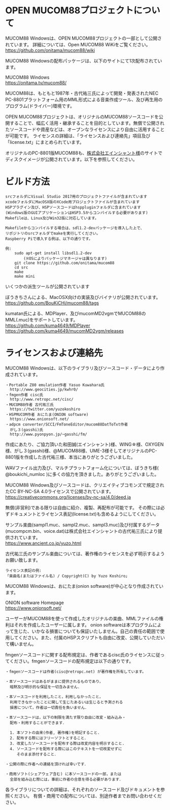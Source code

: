 
# OPEN MUCOM88プロジェクトについて

MUCOM88 Windowsは、OPEN MUCOM88プロジェクトの一部として公開されています。
詳細については、Open MUCOM88 WiKiをご覧ください。<br>
https://github.com/onitama/mucom88/wiki

MUCOM88 Windowsの配布パッケージは、以下のサイトにて1次配布されています。

MUCOM88 Windows<br>
https://onitama.tv/mucom88/

MUCOM88は、もともと1987年・古代祐三氏によって開発・発表されたNEC PC-8801プラットフォーム用のMML形式による音楽作成ツール、及び再生用のプログラム(ドライバー)環境です。

OPEN MUCOM88プロジェクトは、オリジナルのMUCOM88ソースコードを公開することで、幅広く活用・継承することを目的としています。無償で公開されたソースコードや資産などは、オープンなライセンスにより自由に活用することが可能です。
ライセンスの詳細は、「ライセンスおよび連絡先」項目及び「license.txt」にまとめられています。

オリジナルのPC-8801版MUCOM88も、[株式会社エインシャント様](https://www.ancient.co.jp/~mucom88/)のサイトでディスクイメージが公開されています。以下を参照してください。


# ビルド方法

	srcフォルダにVisual Studio 2017用のプロジェクトファイルが含まれています
	xcodeフォルダにMacOSX版のXCode用プロジェクトファイルが含まれています
	HSPプラグイン及び、HSPソースコードはhsppluginフォルダに含まれています
	(Windows版のGUIアプリケーションはHSP3.5からコンパイルする必要があります)
	Makefileは、Linux及びWin32版に対応しています。

	Makefileからコンパイルする場合は、sdl1.2-devパッケージを導入した上で、
	リポジトリのsrcフォルダでmakeを実行してください。
	Raspberry Piで導入する例は、以下の通りです。

	例:
		sudo apt-get install libsdl1.2-dev
			(※OSによりパッケージマネージャは異なります)
		git clone https://github.com/onitama/mucom88
		cd src
		make
		make mini
いくつかの派生ツールが公開されています

ぼうきちさんによる、MacOSX向けの実装及びバイナリが公開されています。<br>
https://github.com/BouKiCHi/mucom88/tags

kumatan氏による、MDPlayer、及びmucomMD2vgmでMUCOM88のMML(.muc)をサポートしています。<br>
https://github.com/kuma4649/MDPlayer<br>
https://github.com/kuma4649/mucomMD2vgm/releases


# ライセンスおよび連絡先

MUCOM88 Windowsは、以下のライブラリ及びソースコード・データにより作成されています。

	・Portable Z80 emulation作者 Yasuo Kuwahara氏
	  http://www.geocities.jp/kwhr0/
	・fmgen作者 cisc氏
	  http://www.retropc.net/cisc/
	・MUCOM88作者 古代祐三氏
	  https://twitter.com/yuzokoshiro
	・HSPMUCOM作者 おにたま(ONION software)
	  https://www.onionsoft.net/
	・adpcm converter/SCCI/FmToneEditor/mucom88DatToTxt作者
	  がし３(gasshi)氏
	  http://www.pyonpyon.jp/~gasshi/fm/

作成にあたり、ご協力頂いた和田誠(エインシャント)様、WING☆様、OXYGEN様、がし３(gasshi)様、@MUCOM88様、UME-3様そしてオリジナルのPC-8801版を作成した古代祐三様、本当にありがとうございました。

WAVファイル出力及び、マルチプラットフォーム化については、ぼうきち様( @boukichi_numloc )に多くの協力を頂きました。ありがとうございました。

MUCOM88 Windows及びソースコードは、クリエイティブコモンズで規定されたCC BY-NC-SA 4.0ライセンスで公開されています。<br>
https://creativecommons.org/licenses/by-nc-sa/4.0/deed.ja

無償(非営利)である限りは自由に紹介、複製、再配布が可能です。
その際には必ずドキュメントとライセンス表記(license.txt)も含めるようにしてください。

サンプル楽曲(sampl1.muc、sampl2.muc、sampl3.muc)及び付属するデータ(mucompcm.bin、voice.dat)は株式会社エインシャントの古代祐三氏により提供されています。<br>
https://www.ancient.co.jp/yuzo.html

古代祐三氏のサンプル楽曲については、著作権のライセンスを必ず明示するようお願い致します。

	ライセンス表記の例:
	「楽曲名(またはファイル名) / Copyright(C) by Yuzo Koshiro」


MUCOM88 Windowsは、おにたま(onion software)が中心となり作成されています。

ONION software Homepage<br>
https://www.onionsoft.net/

ユーザーがMUCOM88を使って作成したオリジナルの楽曲、MMLファイルの権利はそれを作成したユーザーに属します。
onion softwareは本プログラムによって生じた、いかなる損害についても保証いたしません。自己の責任の範囲で使用してください。また、付属のHSPスクリプトも自由に改変、公開していただいて構いません。


fmgenソースコードに関する配布規定は、作者であるcisc氏のライセンスに従ってください。fmgenソースコードの配布規定は以下の通りです。

	・fmgenソースコードは作者(cisc@retropc.net) が著作権を所有しています。

	・本ソースコードはあるがままに提供されるものであり，
	  暗黙及び明示的な保証を一切含みません．

	・本ソースコードを利用したこと，利用しなかったこと，
	  利用できなかったことに関して生じたあるいは生じると予測される
	  損害について，作者は一切責任を負いません．

	・本ソースコードは，以下の制限を満たす限り自由に改変・組み込み・
	  配布・利用することができます．

	  1. 本ソフトの由来(作者, 著作権)を明記すること.
	  2. 配布する際にはフリーソフトとすること．
	  3. 改変したソースコードを配布する際は改変内容を明示すること.
	  4. ソースコードを配布する際にはこのテキストを一切改変せずに
	     そのまま添付すること．

	・公開の際に作者への連絡を頂ければ幸いです．

	・商用ソフト(シェアウェア含む) に本ソースコードの一部，または
	  全部を組み込む際には，事前に作者の合意を得る必要があります．

各ライブラリについての詳細は、それぞれのソースコード及びドキュメントを参照ください。
有償・商用での配布については、別途作者までお問い合わせください。


